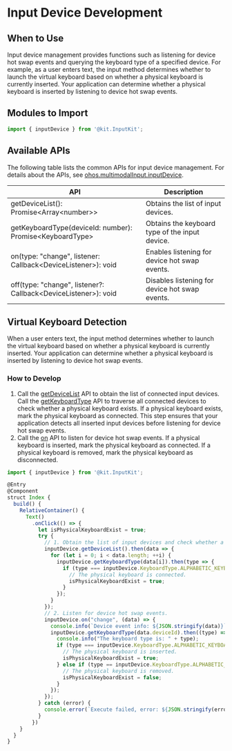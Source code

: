 # Input Device Development

## When to Use

Input device management provides functions such as listening for device hot swap events and querying the keyboard type of a specified device. For example, as a user enters text, the input method determines whether to launch the virtual keyboard based on whether a physical keyboard is currently inserted. Your application can determine whether a physical keyboard is inserted by listening to device hot swap events.

## Modules to Import

```js
import { inputDevice } from '@kit.InputKit';
```

## Available APIs

The following table lists the common APIs for input device management. For details about the APIs, see [ohos.multimodalInput.inputDevice](../../reference/apis-input-kit/js-apis-inputdevice.md).

| API | Description|
| ----------- | ------------------------------------------------------------ | 
| getDeviceList(): Promise\<Array\<number>> | Obtains the list of input devices.|
| getKeyboardType(deviceId: number): Promise\<KeyboardType> | Obtains the keyboard type of the input device.|
| on(type: "change", listener: Callback\<DeviceListener>): void | Enables listening for device hot swap events.|
| off(type: "change", listener?: Callback\<DeviceListener>): void | Disables listening for device hot swap events.|

## Virtual Keyboard Detection

When a user enters text, the input method determines whether to launch the virtual keyboard based on whether a physical keyboard is currently inserted. Your application can determine whether a physical keyboard is inserted by listening to device hot swap events.

### How to Develop

1. Call the [getDeviceList](../../reference/apis-input-kit/js-apis-inputdevice.md#inputdevicegetdevicelist9) API to obtain the list of connected input devices. Call the [getKeyboardType](../../reference/apis-input-kit/js-apis-inputdevice.md#inputdevicegetkeyboardtype9) API to traverse all connected devices to check whether a physical keyboard exists. If a physical keyboard exists, mark the physical keyboard as connected. This step ensures that your application detects all inserted input devices before listening for device hot swap events.
2. Call the [on](../../reference/apis-input-kit/js-apis-inputdevice.md#inputdeviceon9) API to listen for device hot swap events. If a physical keyboard is inserted, mark the physical keyboard as connected. If a physical keyboard is removed, mark the physical keyboard as disconnected.


```js
import { inputDevice } from '@kit.InputKit';

@Entry
@Component
struct Index {
  build() {
    RelativeContainer() {
      Text()
        .onClick(() => {
          let isPhysicalKeyboardExist = true;
          try {
            // 1. Obtain the list of input devices and check whether a physical keyboard is connected.
            inputDevice.getDeviceList().then(data => {
              for (let i = 0; i < data.length; ++i) {
                inputDevice.getKeyboardType(data[i]).then(type => {
                  if (type === inputDevice.KeyboardType.ALPHABETIC_KEYBOARD) {
                    // The physical keyboard is connected.
                    isPhysicalKeyboardExist = true;
                  }
                });
              }
            });
            // 2. Listen for device hot swap events.
            inputDevice.on("change", (data) => {
              console.info(`Device event info: ${JSON.stringify(data)}`);
              inputDevice.getKeyboardType(data.deviceId).then((type) => {
                console.info("The keyboard type is: " + type);
                if (type === inputDevice.KeyboardType.ALPHABETIC_KEYBOARD && data.type == 'add') {
                  // The physical keyboard is inserted.
                  isPhysicalKeyboardExist = true;
                } else if (type == inputDevice.KeyboardType.ALPHABETIC_KEYBOARD && data.type == 'remove') {
                  // The physical keyboard is removed.
                  isPhysicalKeyboardExist = false;
                }
              });
            });
          } catch (error) {
            console.error(`Execute failed, error: ${JSON.stringify(error, ["code", "message"])}`);
          }
        })
    }
  }
}
```
